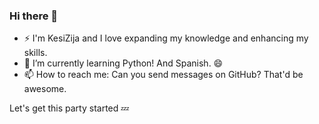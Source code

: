 ### Hi there 👋

- ⚡ I'm KesiZija and I love expanding my knowledge and enhancing my skills.
- 🌱 I’m currently learning Python! And Spanish. 😄
- 📫 How to reach me: Can you send messages on GitHub? That'd be awesome.

Let's get this party started :zzz:

<!--
**KesiZija/KesiZija** is a ✨ _special_ ✨ repository because its `README.md` (this file) appears on your GitHub profile.

Here are some ideas to get you started:

- 🔭 I’m currently working on ...
- 🌱 I’m currently learning ...
- 👯 I’m looking to collaborate on ...
- 🤔 I’m looking for help with ...
- 💬 Ask me about ...
- 📫 How to reach me: ...
- 😄 Pronouns: ...
- ⚡ Fun fact: ...
-->
